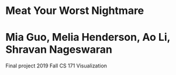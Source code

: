 # Meat Your Worst Nightmare
# Mia Guo, Melia Henderson, Ao Li, Shravan Nageswaran
Final project 
2019 Fall 
CS 171 Visualization 
